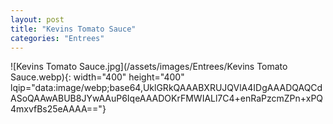 ```yaml
---
layout: post
title: "Kevins Tomato Sauce"
categories: "Entrees"
---
```

![Kevins Tomato Sauce.jpg](/assets/images/Entrees/Kevins Tomato Sauce.webp){: width="400" height="400" lqip="data:image/webp;base64,UklGRkQAAABXRUJQVlA4IDgAAADQAQCdASoQAAwABUB8JYwAAuP6IqeAAADOKrFMWIALl7C4+enRaPzcmZPn+xPQ4mxvfBs25eAAAA=="}


